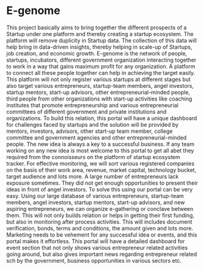 # E-genome
This project basically aims to bring together the different prospects of a Startup under one platform and thereby creating a startup ecosystem.
The platform will remove duplicity in Startup data. The collection of this data will help bring in data-driven insights, thereby helping in scale-up of Startups, job creation, and economic growth. 
E-genome is the network of people, startups, incubators, different government organization interacting together to work in a way that gains maximum profit for any organization. A platform to connect all these people together can help in achieving the target easily.
This platform will not only register various startups at different stages but also target various entrepreneurs, startup-team members, angel investors, startup mentors, start-up advisors, other entrepreneurial-minded people, third people from other organizations with start-up activities like coaching institutes that promote entrepreneurship and various entrepreneurial committees of different government and private institutions and organizations.
To build this relation, this portal will have a unique dashboard for challenges faced by startups and the solution will be provided by mentors, investors, advisors, other start-up team member, college committee and government agencies and other entrepreneurial-minded people.
The new idea is always a key to a successful business. If any team working on any new idea is most welcome to this portal to get all abet they required from the connoisseurs on the platform of startup ecosystem tracker.
For effective monitoring, we will sort various registered companies on the basis of their work area, revenue, market capital, technology bucket, target audience and lots more.
A large number of entrepreneurs lack exposure sometimes. They did not get enough opportunities to present their ideas in front of angel investors. To solve this using our portal can be very easy. Using our large database of various entrepreneurs, startup-team members, angel investors, startup mentors, start-up advisors, and new aspiring entrepreneurs, we can organize e-gathering or conclave between them. This will not only builds relation or helps in getting their first funding, but also in monitoring after process activities. This will includes document verification, bonds, terms and conditions, the amount given and lots more.
Marketing needs to be vehement for any successful idea or events, and this portal makes it effortless. This portal will have a detailed dashboard for event section that not only shows various entrepreneur related activities going around, but also gives important news regarding entrepreneur related sch by the government, business opportunities in various sectors etc.
